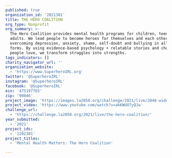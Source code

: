```yaml
---
published: true
organization_id: '2021301'
title: THE HERO COALITION
org_type: Nonprofit
org_summary: >-
  The Hero Coalition provides mental health programs for children, teens, and
  adults. We lead people to become heroes for themselves and each other,
  overcoming depression, anxiety, shame, self-doubt and bullying in all its
  forms. By using evidence-based psychology + relatable stories and characters
  people love, we transform struggles into strengths.
tags_indicators: []
charity_navigator_url: ''
organization_website:
  - 'https://www.SuperheroIRL.org'
twitter: '@SuperheroIRL'
instagram: '@SuperheroIRL'
facebook: '@SuperheroIRL'
ein: '475197765'
zip: '90046'
project_image: 'https://images.la2050.org/challenge/2021/live/2048-wide/the-hero-coalition.jpg'
project_video: 'https://www.youtube.com/watch?v=akKWUO7yQJw'
challenge_url:
  - 'https://challenge.la2050.org/2021/live/the-hero-coalition/'
year_submitted:
  - '2021'
project_ids:
  - '1202301'
project_titles:
  - 'Mental Health Matters: The Hero Coalition'

---
```

